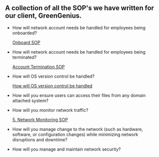 ## A collection of all the SOP's we have written for our client, GreenGenius.


- How will network account needs be handled for employees being onboarded?

  [Onboard SOP](https://github.com/Full-Mesh/SOPs/blob/main/Onboard%20SOP.md)
  
- How will network account needs be handled for employees being terminated?
  
  [Account Termination SOP](https://github.com/Full-Mesh/SOPs/blob/main/Account%20Termination%20SOP.md)
  
- How will OS version control be handled?

  [How will OS version control be handled](https://github.com/Full-Mesh/SOPs/blob/main/How%20will%20OS%20version%20control%20be%20handled.md)

- How will you ensure users can access their files from any domain attached system?

- How will you monitor network traffic?

  [5. Network Monitoring SOP](https://github.com/Full-Mesh/SOPs/blob/main/5.%20Network%20Monitoring%20SOP.md)

- How will you manage change to the network (such as hardware, software, or configuration changes) while minimizing network disruptions and downtime?

- How will you manage and maintain network security?
